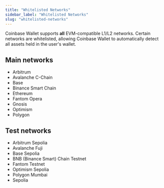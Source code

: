 ```yaml
---
title: "Whitelisted Networks"
sidebar_label: "Whitelisted Networks"
slug: "whitelisted-networks"
---
```


Coinbase Wallet supports **all** EVM-compatible L1/L2 networks. Certain networks are whitelisted, allowing Coinbase Wallet to automatically detect all assets held in the user's wallet.

## Main networks

- Arbitrum
- Avalanche C-Chain
- Base
- Binance Smart Chain
- Ethereum
- Fantom Opera
- Gnosis
- Optimism
- Polygon

## Test networks

- Arbitrum Sepolia
- Avalanche Fuji
- Base Sepolia
- BNB (Binance Smart) Chain Testnet
- Fantom Testnet
- Optimism Sepolia
- Polygon Mumbai
- Sepolia
